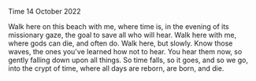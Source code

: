 Time
14 October 2022

Walk here on this beach with me,
where time is, in the evening of
its missionary gaze, the goal to save
all who will hear. Walk here with me,
where gods can die, and often do.
Walk here, but slowly. Know those waves,
the ones you've learned how not to hear.
You hear them now, so gently falling down
upon all things. So time falls, so it goes,
and so we go, into the crypt of time,
where all days are reborn, are born, and die.
